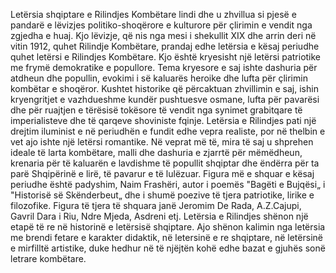 Letërsia shqiptare e Rilindjes Kombëtare lindi dhe u zhvillua si pjesë e pandarë e lëvizjes politiko-shoqërore e kulturore për çlirimin e vendit nga zgjedha e huaj. Kjo lëvizje, që nis nga mesi i shekullit XIX dhe arrin deri në vitin 1912, quhet Rilindje Kombëtare, prandaj edhe letërsia e kësaj periudhe quhet letërsi e Rilindjes Kombëtare. Kjo është kryesisht një letërsi patriotike me frymë demokratike e popullore. Tema kryesore e saj ishte dashuria për atdheun dhe popullin, evokimi i së kaluarës heroike dhe lufta për çlirimin kombëtar e shoqëror.
Kushtet historike që përcaktuan zhvillimin e saj, ishin kryengritjet e vazhdueshme kundër pushtuesve osmane, lufta për pavarësi dhe për ruajtjen e tërësisë tokësore të vendit nga synimet grabitqare të imperialisteve dhe të qarqeve shoviniste fqinje.
Letërsia e Rilindjes pati një drejtim iluminist e në periudhën e fundit edhe vepra realiste, por në thelbin e vet ajo ishte një letërsi romantike. Në veprat më të, mira të saj u shprehen ideale të larta kombëtare, malli dhe dashuria e zjarrtë për mëmëdheun, krenaria për të kaluarën e lavdishme të popullit shqiptar dhe ëndërra për ta parë Shqipërinë e lirë, të pavarur e të lulëzuar.
Figura më e shquar e kësaj periudhe është padyshim, Naim Frashëri, autor i poemës "Bagëti e Bujqësi„ i "Historisë së Skënderbeut„ dhe i shumë poezive të tjera patriotike, lirike e filozofike. Figura të tjera të shquara janë Jeromim De Rada, A.Z.Cajupi, Gavril Dara i Riu, Ndre Mjeda, Asdreni etj.
Letërsia e Rilindjes shënon një etapë të re në historinë e letërsisë shqiptare. Ajo shënon kalimin nga letërsia me brendi fetare e karakter didaktik, në letersinë e re shqiptare, në letërsinë e mirfilltë artistike, duke hedhur në të njëjtën kohë edhe bazat e gjuhës sonë letrare kombëtare.